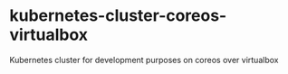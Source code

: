# kubernetes-cluster-coreos-virtualbox
Kubernetes cluster for development purposes on coreos over virtualbox

